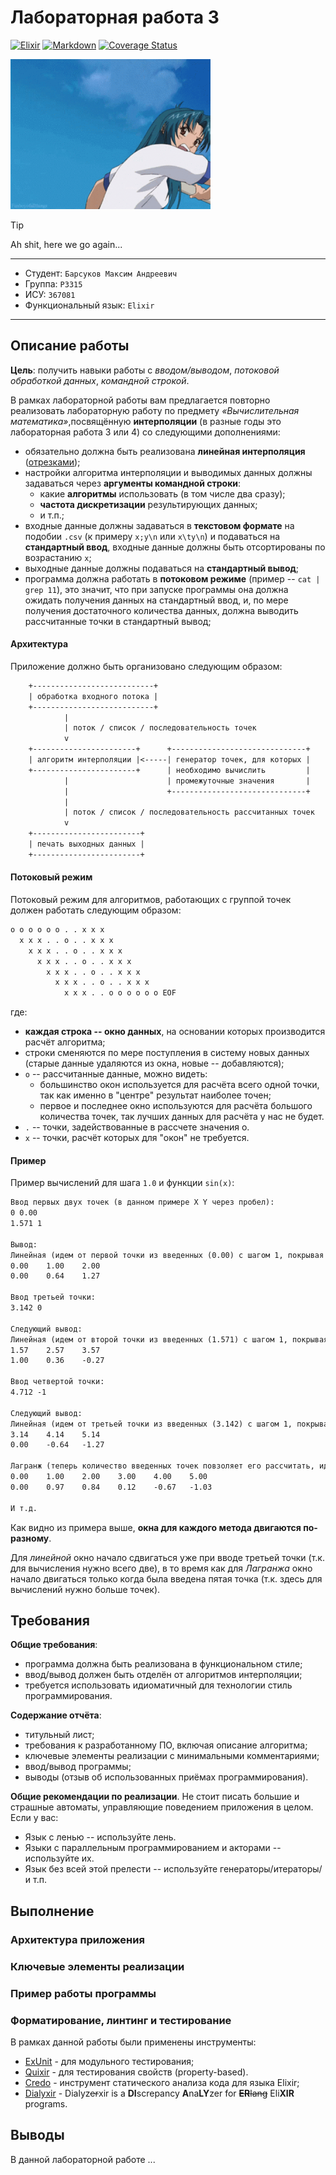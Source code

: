 # Лабораторная работа 3

[![Elixir](https://github.com/maxbarsukov-itmo/functional-programming-3/actions/workflows/elixir.yml/badge.svg?branch=master)](https://github.com/maxbarsukov-itmo/functional-programming-3/actions/workflows/elixir.yml)
[![Markdown](https://github.com/maxbarsukov-itmo/functional-programming-3/actions/workflows/markdown.yml/badge.svg?branch=master)](https://github.com/maxbarsukov-itmo/functional-programming-3/actions/workflows/markdown.yml)
[![Coverage Status](https://coveralls.io/repos/github/maxbarsukov-itmo/functional-programming-3/badge.svg?branch=master)](https://coveralls.io/github/maxbarsukov-itmo/functional-programming-3?branch=master)

<img alt="bumps" src="./.resources/anime.gif" height="240">

> [!TIP]
> Ah shit, here we go again...

---

  * Студент: `Барсуков Максим Андреевич`
  * Группа: `P3315`
  * ИСУ: `367081`
  * Функциональный язык: `Elixir`

---

## Описание работы

**Цель**: получить навыки работы с *вводом/выводом*, *потоковой обработкой данных*, *командной строкой*.

В рамках лабораторной работы вам предлагается повторно реализовать лабораторную работу по предмету *«Вычислительная математика»*,посвящённую **интерполяции** (в разные годы это лабораторная работа 3 или 4) со следующими дополнениями:

  * обязательно должна быть реализована **линейная интерполяция** ([отрезками](https://en.wikipedia.org/wiki/Linear_interpolation));
  * настройки алгоритма интерполяции и выводимых данных должны задаваться через **аргументы командной строки**:
    * какие **алгоритмы** использовать (в том числе два сразу);
    * **частота дискретизации** результирующих данных;
    * и т.п.;
  * входные данные должны задаваться в **текстовом формате** на подобии `.csv` (к примеру `x;y\n` или `x\ty\n`) и подаваться на **стандартный ввод**, входные данные должны быть отсортированы по возрастанию `x`;
  * выходные данные должны подаваться на **стандартный вывод**;
  * программа должна работать в **потоковом режиме** (пример -- `cat | grep 11`), это значит, что при запуске программы она должна ожидать получения данных на стандартный ввод, и, по мере получения достаточного количества данных, должна выводить рассчитанные точки в стандартный вывод;

#### Архитектура

Приложение должно быть организовано следующим образом:

```txt
    +---------------------------+
    | обработка входного потока |
    +---------------------------+
            |
            | поток / список / последовательность точек
            v
    +-----------------------+      +------------------------------+
    | алгоритм интерполяции |<-----| генератор точек, для которых |
    +-----------------------+      | необходимо вычислить         |
            |                      | промежуточные значения       |
            |                      +------------------------------+
            |
            | поток / список / последовательность рассчитанных точек
            v
    +------------------------+
    | печать выходных данных |
    +------------------------+
```

#### Потоковый режим

Потоковый режим для алгоритмов, работающих с группой точек должен работать следующим образом:

```txt
o o o o o o . . x x x
  x x x . . o . . x x x
    x x x . . o . . x x x
      x x x . . o . . x x x
        x x x . . o . . x x x
          x x x . . o . . x x x
            x x x . . o o o o o o EOF
```

где:

  * **каждая строка -- окно данных**, на основании которых производится расчёт алгоритма;
  * строки сменяются по мере поступления в систему новых данных (старые данные удаляются из окна, новые -- добавляются);
  * `o` -- рассчитанные данные, можно видеть:
    * большинство окон используется для расчёта всего одной точки, так как именно в "центре" результат наиболее точен;
    * первое и последнее окно используются для расчёта большого количества точек, так лучших данных для расчёта у нас не будет.
  * `.` -- точки, задействованные в рассчете значения o.
  * `x` -- точки, расчёт которых для "окон" не требуется.

#### Пример

Пример вычислений для шага `1.0` и функции `sin(x)`:

```txt
Ввод первых двух точек (в данном примере X Y через пробел):
0 0.00
1.571 1

Вывод:
Линейная (идем от первой точки из введенных (0.00) с шагом 1, покрывая все введенные X (1.571 < 2)):
0.00    1.00    2.00
0.00    0.64    1.27

Ввод третьей точки:
3.142 0

Следующий вывод:
Линейная (идем от второй точки из введенных (1.571) с шагом 1, покрывая все введенные X (3.142 < 3.57)):
1.57    2.57    3.57
1.00    0.36    -0.27

Ввод четвертой точки:
4.712 -1

Следующий вывод:
Линейная (идем от третьей точки из введенных (3.142) с шагом 1, покрывая все введенные X (4.712 < 5.14)):
3.14    4.14    5.14
0.00    -0.64   -1.27

Лагранж (теперь количество введенных точек повзоляет его рассчитать, идем от первой точки (0.00) из введенных с шагом 1, покрывая все введенные X (4.712 < 5)):
0.00    1.00    2.00    3.00    4.00    5.00
0.00    0.97    0.84    0.12    -0.67   -1.03

И т.д.
```

Как видно из примера выше, **окна для каждого метода двигаются по-разному**.

Для *линейной* окно начало сдвигаться уже при вводе третьей точки (т.к. для вычисления нужно всего две), в то время как для *Лагранжа* окно начало двигаться только когда была введена пятая точка (т.к. здесь для вычислений нужно больше точек).

## Требования

**Общие требования**:

  * программа должна быть реализована в функциональном стиле;
  * ввод/вывод должен быть отделён от алгоритмов интерполяции;
  * требуется использовать идиоматичный для технологии стиль программирования.

**Содержание отчёта**:

  * титульный лист;
  * требования к разработанному ПО, включая описание алгоритма;
  * ключевые элементы реализации с минимальными комментариями;
  * ввод/вывод программы;
  * выводы (отзыв об использованных приёмах программирования).

**Общие рекомендации по реализации**. Не стоит писать большие и страшные автоматы, управляющие поведением приложения в целом. Если у вас:

  * Язык с ленью -- используйте лень.
  * Языки с параллельным программированием и акторами -- используйте их.
  * Язык без всей этой прелести -- используйте генераторы/итераторы/и т.п.

## Выполнение

### Архитектура приложения

### Ключевые элементы реализации

### Пример работы программы

### Форматирование, линтинг и тестирование

В рамках данной работы были применены инструменты:

  * [ExUnit](https://hexdocs.pm/ex_unit/ExUnit.html) - для модульного тестирования;
  * [Quixir](https://github.com/pragdave/quixir) - для тестирования свойств (property-based).
  * [Credo](https://github.com/rrrene/credo) - инструмент статического анализа кода для языка Elixir;
  * [Dialyxir](https://github.com/jeremyjh/dialyxir) - Dialyz~~er~~xir is a **DI**screpancy **A**na**LY**zer for ~~**ER**lang~~ Eli**XIR** programs.

## Выводы

В данной лабораторной работе ...
